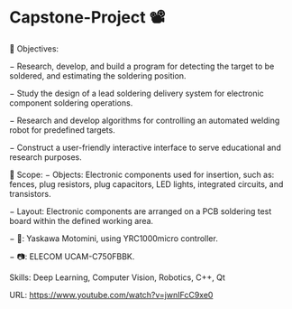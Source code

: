 # Capstone-Project 📽️
🏹 Objectives:

− Research, develop, and build a program for detecting the target to be soldered, and estimating the soldering position.

− Study the design of a lead soldering delivery system for electronic component soldering operations.

− Research and develop algorithms for controlling an automated welding robot for predefined targets.

− Construct a user-friendly interactive interface to serve educational and research purposes.

🔭 Scope:
− Objects: Electronic components used for insertion, such as: fences, plug resistors, plug capacitors, LED lights, integrated circuits, and transistors.

− Layout: Electronic components are arranged on a PCB soldering test board within the defined working area.

− 🤖: Yaskawa Motomini, using YRC1000micro controller.

− 📷: ELECOM UCAM-C750FBBK.

Skills: Deep Learning, Computer Vision, Robotics, C++, Qt

URL: https://www.youtube.com/watch?v=jwnIFcC9xe0
